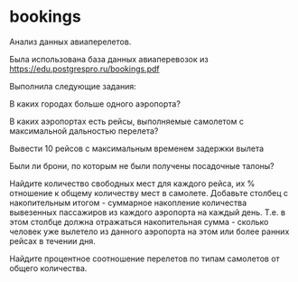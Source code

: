 # bookings
Анализ данных авиаперелетов. 


Была использована база данных авиаперевозок из https://edu.postgrespro.ru/bookings.pdf
 
Выполнила следующие задания:

В каких городах больше одного аэропорта?

В каких аэропортах есть рейсы, выполняемые самолетом с максимальной дальностью перелета?

Вывести 10 рейсов с максимальным временем задержки вылета

Были ли брони, по которым не были получены посадочные талоны?

Найдите количество свободных мест для каждого рейса, их % отношение к общему количеству мест в самолете. Добавьте столбец с накопительным итогом - суммарное накопление количества вывезенных пассажиров из каждого аэропорта на каждый день. Т.е. в этом столбце должна отражаться накопительная сумма - сколько человек уже вылетело из данного аэропорта на этом или более ранних рейсах в течении дня.

Найдите процентное соотношение перелетов по типам самолетов от общего количества.
